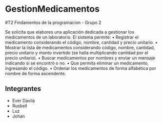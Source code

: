 # GestionMedicamentos
#T2 Findamentos de la programacion - Grupo 2


Se solicita que elabores una aplicación dedicada a gestionar los medicamentos de un laboratorio. El sistema permite:
•	Registrar el medicamento considerando el código, nombre, cantidad y precio unitario. 
•	Mostrar la lista de medicamentos considerando código, nombre, cantidad, precio unitario y monto invertido (se halla multiplicando cantidad por el precio unitario). 
•	Buscar medicamentos por nombres y enviar un mensaje indicando si se encontró o no.
•	Que permita eliminar un medicamento, ingresando el código.
•	Ordenar los medicamentos de forma alfabética por nombre de forma ascendente.



Integrantes
-------

- Ever Davila
-  Rusbell
- Luz
- Johan
